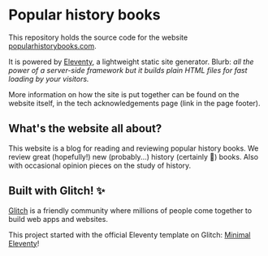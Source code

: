 # Popular history books

This repository holds the source code for the website [popularhistorybooks.com](popularhistorybooks.com).

It is powered by [Eleventy](https://www.11ty.dev/), a lightweight static site generator. Blurb: _all the power of a server-side framework but it builds plain HTML files for fast loading by your visitors._

More information on how the site is put together can be found on the website itself, in the tech acknowledgements page (link in the page footer).

## What's the website all about?

This website is a blog for reading and reviewing popular history books. We review great (hopefully!) new (probably...) history (certainly 🙂) books. Also with occasional opinion pieces on the study of history.

## Built with Glitch! ✨

[Glitch](https://glitch.com) is a friendly community where millions of people come together to build web apps and websites.

This project started with the official Eleventy template on Glitch: [Minimal Eleventy](https://glitch.com/edit/#!/remix/11ty)!